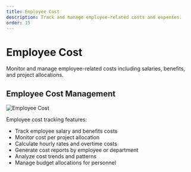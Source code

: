 ```yaml
---
title: Employee Cost
description: Track and manage employee-related costs and expenses.
order: 15
---
```


# Employee Cost

Monitor and manage employee-related costs including salaries, benefits, and project allocations.

## Employee Cost Management

![Employee Cost](/guide-books/web-version/15-employee-cost.jpg)

Employee cost tracking features:
- Track employee salary and benefits costs
- Monitor cost per project allocation
- Calculate hourly rates and overtime costs
- Generate cost reports by employee or department
- Analyze cost trends and patterns
- Manage budget allocations for personnel

